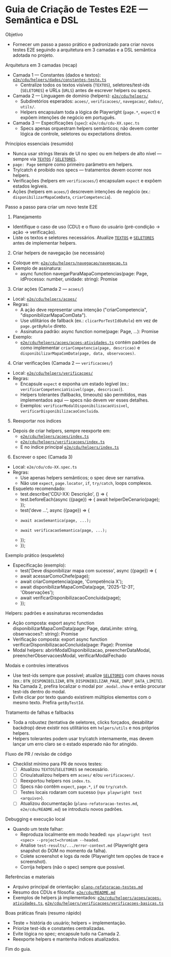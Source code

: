 # Guia de Criação de Testes E2E — Semântica e DSL

Objetivo
- Fornecer um passo a passo prático e padronizado para criar novos testes E2E seguindo a arquitetura em 3 camadas e a DSL semântica adotada no projeto.

Arquitetura em 3 camadas (recap)
- Camada 1 — Constantes (dados e textos): [`e2e/cdu/helpers/dados/constantes-teste.ts`](e2e/cdu/helpers/dados/constantes-teste.ts:1)
  - Centralize todos os textos visíveis (`TEXTOS`), seletores/test-ids (`SELETORES`) e URLs (`URLS`) antes de escrever helpers ou specs.
- Camada 2 — Linguagem de domínio (helpers): [`e2e/cdu/helpers/`](e2e/cdu/helpers:1)
  - Subdiretórios esperados: `acoes/`, `verificacoes/`, `navegacao/`, `dados/`, `utils/`.
  - Helpers encapsulam toda a lógica de Playwright (`page.*`, `expect`) e expõem intenções de negócio em português.
- Camada 3 — Especificações (`spec`): `e2e/cdu/cdu-XX.spec.ts`
  - Specs apenas orquestram helpers semânticos; não devem conter lógica de controle, seletores ou expectations diretos.

Princípios essenciais (resumido)
- Nunca usar strings literais de UI no spec ou em helpers de alto nível — sempre via [`TEXTOS`](e2e/cdu/helpers/dados/constantes-teste.ts:91) / [`SELETORES`](e2e/cdu/helpers/dados/constantes-teste.ts:1).
- `page: Page` sempre como primeiro parâmetro em helpers.
- Try/catch é proibido nos specs — tratamentos devem ocorrer nos helpers.
- Verificações (helpers em `verificacoes/`) encapsulam `expect` e expõem estados legíveis.
- Ações (helpers em `acoes/`) descrevem intenções de negócio (ex.: `disponibilizarMapaComData`, `criarCompetencia`).

Passo a passo para criar um novo teste E2E

1) Planejamento
- Identifique o caso de uso (CDU) e o fluxo do usuário (pré-condição → ação → verificação).
- Liste os textos e seletores necessários. Atualize [`TEXTOS`](e2e/cdu/helpers/dados/constantes-teste.ts:91) e [`SELETORES`](e2e/cdu/helpers/dados/constantes-teste.ts:1) antes de implementar helpers.

2) Criar helpers de navegação (se necessário)
- Coloque em: [`e2e/cdu/helpers/navegacao/navegacao.ts`](e2e/cdu/helpers/navegacao/navegacao.ts:1)
- Exemplo de assinatura:
  - async function navegarParaMapaCompetencias(page: Page, idProcesso: number, unidade: string): Promise<void>

3) Criar ações (Camada 2 — `acoes/`)
- Local: [`e2e/cdu/helpers/acoes/`](e2e/cdu/helpers/acoes:1)
- Regras:
  - A ação deve representar uma intenção ("criarCompetencia", "disponibilizarMapaComData").
  - Use utilitários de fallback (ex.: `clicarPorTestIdOuRole`) em vez de `page.getByRole` direto.
  - Assinatura padrão: async function nome(page: Page, ...): Promise<void>
- Exemplo:
  - [`e2e/cdu/helpers/acoes/acoes-atividades.ts`](e2e/cdu/helpers/acoes/acoes-atividades.ts:1) contém padrões de como implementar `criarCompetencia(page, descricao)` e `disponibilizarMapaComData(page, data, observacoes)`.

4) Criar verificações (Camada 2 — `verificacoes/`)
- Local: [`e2e/cdu/helpers/verificacoes/`](e2e/cdu/helpers/verificacoes:1)
- Regras:
  - Encapsule `expect` e exponha um estado legível (ex.: `verificarCompetenciaVisivel(page, descricao)`).
  - Helpers tolerantes (fallbacks, timeouts) são permitidos, mas implementados aqui — specs não devem ver esses detalhes.
  - Exemplos: `verificarModalDisponibilizacaoVisivel`, `verificarDisponibilizacaoConcluida`.

5) Reexportar nos índices
- Depois de criar helpers, sempre reexporte em:
  - [`e2e/cdu/helpers/acoes/index.ts`](e2e/cdu/helpers/acoes/index.ts:1)
  - [`e2e/cdu/helpers/verificacoes/index.ts`](e2e/cdu/helpers/verificacoes/index.ts:1)
  - E no índice principal [`e2e/cdu/helpers/index.ts`](e2e/cdu/helpers/index.ts:1)

6) Escrever o spec (Camada 3)
- Local: `e2e/cdu/cdu-XX.spec.ts`
- Regras:
  - Use apenas helpers semânticos; o spec deve ser narrativa.
  - Não use `expect`, `page.locator`, `if`, `try/catch`, loops complexos.
- Esqueleto recomendado:
  - test.describe('CDU-XX: Descrição', () => {
  -   test.beforeEach(async ({page}) => { await helperDeCenario(page); });
  -   test('deve ...', async ({page}) => {
  -     await acaoSemantica(page, ...);
  -     await verificacaoSemantica(page, ...);
  -   });
  - });

Exemplo prático (esqueleto)
- Especificação (exemplo):
  - test('Deve disponibilizar mapa com sucesso', async ({page}) => {
  -   await acessarComoChefe(page);
  -   await criarCompetencia(page, 'Competência X');
  -   await disponibilizarMapaComData(page, '2025-12-31', 'Observações');
  -   await verificarDisponibilizacaoConcluida(page);
  - });

Helpers: padrões e assinaturas recomendadas
- Ação composta: export async function disponibilizarMapaComData(page: Page, dataLimite: string, observacoes?: string): Promise<void>
- Verificação composta: export async function verificarDisponibilizacaoConcluida(page: Page): Promise<void>
- Modal helpers: abrirModalDisponibilizacao, preencherDataModal, preencherObservacoesModal, verificarModalFechado

Modais e controles interativos
- Use test-ids sempre que possível; atualize [`SELETORES`](e2e/cdu/helpers/dados/constantes-teste.ts:1) com chaves novas (ex.: `BTN_DISPONIBILIZAR`, `BTN_DISPONIBILIZAR_PAGE`, `INPUT_DATA_LIMITE`).
- Na Camada 2, prefira localizar o modal por `.modal.show` e então procurar test-ids dentro do modal.
- Evite clicar por texto quando existirem múltiplos elementos com o mesmo texto. Prefira `getByTestId`.

Tratamento de falhas e fallbacks
- Toda a robustez (tentativa de seletores, clicks forçados, desabilitar backdrop) deve existir nos utilitários em `helpers/utils` e nos próprios helpers.
- Helpers tolerantes podem usar try/catch internamente, mas devem lançar um erro claro se o estado esperado não for atingido.

Fluxo de PR / revisão de código
- Checklist mínimo para PR de novos testes:
  - [ ] Atualizou `TEXTOS`/`SELETORES` se necessário.
  - [ ] Criou/atualizou helpers em `acoes/` e/ou `verificacoes/`.
  - [ ] Reexportou helpers nos `index.ts`.
  - [ ] Specs não contêm `expect`, `page.*`, `if` ou `try/catch`.
  - [ ] Testes locais rodaram com sucesso (`npx playwright test <arquivo>`).
  - [ ] Atualizou documentação (`plano-refatoracao-testes.md`, `e2e/cdu/README.md`) se introduziu novos padrões.

Debugging e execução local
- Quando um teste falhar:
  - Reproduza localmente em modo headed: `npx playwright test <spec> --project=chromium --headed`.
  - Analise `test-results/.../error-context.md` (Playwright gera snapshot do DOM no momento da falha).
  - Colete screenshot e logs da rede (Playwright tem opções de trace e screenshot).
  - Corrija helpers (não o spec) sempre que possível.

Referências e materiais
- Arquivo principal de orientação: [`plano-refatoracao-testes.md`](plano-refatoracao-testes.md:1)
- Resumo dos CDUs e filosofia: [`e2e/cdu/README.md`](e2e/cdu/README.md:1)
- Exemplos de helpers já implementados: [`e2e/cdu/helpers/acoes/acoes-atividades.ts`](e2e/cdu/helpers/acoes/acoes-atividades.ts:1), [`e2e/cdu/helpers/verificacoes/verificacoes-basicas.ts`](e2e/cdu/helpers/verificacoes/verificacoes-basicas.ts:1)

Boas práticas finais (resumo rápido)
- Teste = história do usuário; helpers = implementação.
- Priorize test-ids e constantes centralizadas.
- Evite lógica no spec; encapsule tudo na Camada 2.
- Reexporte helpers e mantenha índices atualizados.

Fim do guia.